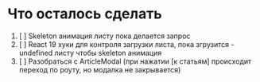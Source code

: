 # Что осталось сделать

1. [ ] Skeleton анимация листу пока делается запрос
2. [ ] React 19 хуки для контроля загрузки листа, пока згрузится - undefined листу чтобы skeleton анимация
3. [ ] Разобраться с ArticleModal (при нажатии \[к статьям\] происходит переход по роуту, но модалка не закрывается)
